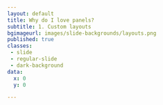 ```yaml
---
layout: default
title: Why do I love panels?
subtitle: 1. Custom layouts
bgimageurl: images/slide-backgrounds/layouts.png
published: true
classes:
 - slide
 - regular-slide
 - dark-background
data:
  x: 0
  y: 0

---
```

